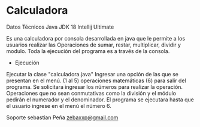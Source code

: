 # Calculadora

 Datos Técnicos
 Java JDK 18
 Intellij Ultimate

 Es una calculadora por consola desarrollada en java que le permite a los usuarios realizar las
 Operaciones de sumar, restar, multiplicar, dividir y modulo. 
 Toda la ejecución del programa es a través de la consola.

- Ejecución

 Ejecutar la clase "calculadora.java"
 Ingresar una opción de las que se presentan en el menú. (1 al 5) operaciones matemáticas (6) para salir del programa.
 Se solicitara ingresar los números para realizar la operación.
 Operaciones que no sean conmutativas como la división y el módulo pedirán el numerador y el denominador.
 El programa se ejecutara hasta que el usuario ingrese en el menú el número 6.

 Soporte
 sebastian Peña
 zebaxxp@gmail.com 
